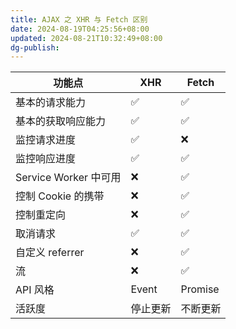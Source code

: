 ```yaml
---
title: AJAX 之 XHR 与 Fetch 区别
date: 2024-08-19T04:25:56+08:00
updated: 2024-08-21T10:32:49+08:00
dg-publish: 
---
```


| 功能点                | XHR   | Fetch   |
| ------------------ | ----- | ------- |
| 基本的请求能力            | ✅     | ✅       |
| 基本的获取响应能力          | ✅     | ✅       |
| 监控请求进度             | ✅     | ❌       |
| 监控响应进度             | ✅     | ✅       |
| Service Worker 中可用 | ❌     | ✅       |
| 控制 Cookie 的携带      | ❌     | ✅       |
| 控制重定向              | ❌     | ✅       |
| 取消请求               | ✅     | ✅       |
| 自定义 referrer       | ❌     | ✅       |
| 流                  | ❌     | ✅       |
| API 风格             | Event | Promise |
| 活跃度                | 停止更新  | 不断更新    |
